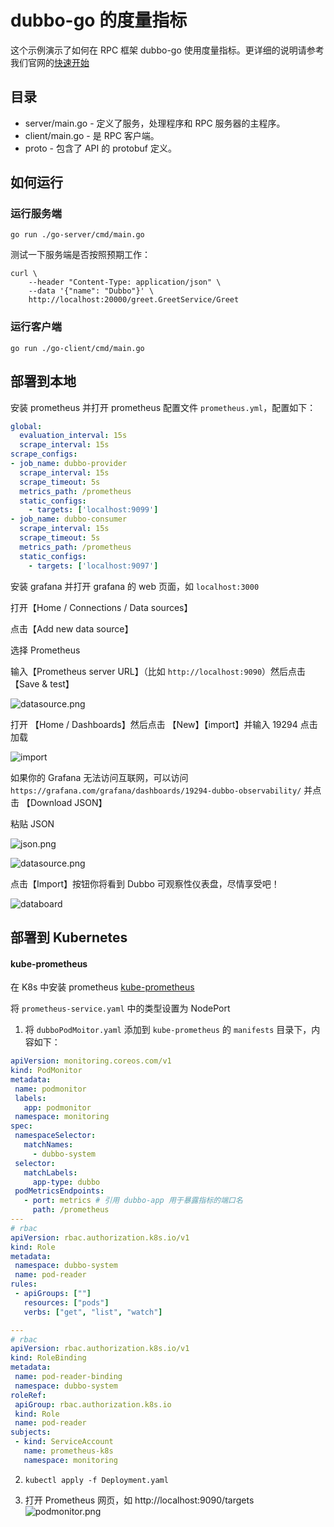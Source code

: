 # dubbo-go 的度量指标

这个示例演示了如何在 RPC 框架 dubbo-go 使用度量指标。更详细的说明请参考我们官网的[快速开始](https://cn.dubbo.apache.org/zh-cn/overview/mannual/golang-sdk/quickstart/)

## 目录

- server/main.go - 定义了服务，处理程序和 RPC 服务器的主程序。
- client/main.go - 是 RPC 客户端。
- proto - 包含了 API 的 protobuf 定义。

## 如何运行

### 运行服务端
```shell
go run ./go-server/cmd/main.go
```

测试一下服务端是否按照预期工作：
```shell
curl \
    --header "Content-Type: application/json" \
    --data '{"name": "Dubbo"}' \
    http://localhost:20000/greet.GreetService/Greet
```

### 运行客户端
```shell
go run ./go-client/cmd/main.go
```

## 部署到本地
安装 prometheus 并打开 prometheus 配置文件 `prometheus.yml`，配置如下：

```yaml
global:
  evaluation_interval: 15s
  scrape_interval: 15s
scrape_configs:
- job_name: dubbo-provider
  scrape_interval: 15s
  scrape_timeout: 5s
  metrics_path: /prometheus
  static_configs:
    - targets: ['localhost:9099']
- job_name: dubbo-consumer
  scrape_interval: 15s
  scrape_timeout: 5s
  metrics_path: /prometheus
  static_configs:
    - targets: ['localhost:9097']
```

安装 grafana 并打开 grafana 的 web 页面，如 `localhost:3000`

打开【Home / Connections / Data sources】

点击【Add new data source】

选择 Prometheus

输入【Prometheus server URL】（比如 `http://localhost:9090`）然后点击【Save & test】

![datasource.png](./assert/datasource.png)

打开 【Home / Dashboards】然后点击 【New】【import】并输入 19294 点击加载

![import](./assert/import.png)

如果你的 Grafana 无法访问互联网，可以访问 `https://grafana.com/grafana/dashboards/19294-dubbo-observability/` 并点击 【Download JSON】

粘贴 JSON

![json.png](./assert/import-json.png)

![datasource.png](./assert/import-datasource.png)

点击【Import】按钮你将看到 Dubbo 可观察性仪表盘，尽情享受吧！

![databoard](./assert/dashboard.png)

## 部署到 Kubernetes

#### kube-prometheus

在 K8s 中安装 prometheus [kube-prometheus](https://github.com/prometheus-operator/kube-prometheus)

将 `prometheus-service.yaml` 中的类型设置为 NodePort

1. 将 `dubboPodMoitor.yaml` 添加到 `kube-prometheus` 的 `manifests` 目录下，内容如下：
 ```yaml
apiVersion: monitoring.coreos.com/v1
kind: PodMonitor
metadata:
  name: podmonitor
  labels:
    app: podmonitor
  namespace: monitoring
spec:
  namespaceSelector:
    matchNames:
      - dubbo-system
  selector:
    matchLabels:
      app-type: dubbo
  podMetricsEndpoints:
    - port: metrics # 引用 dubbo-app 用于暴露指标的端口名
      path: /prometheus
---
# rbac
apiVersion: rbac.authorization.k8s.io/v1
kind: Role
metadata:
  namespace: dubbo-system
  name: pod-reader
rules:
  - apiGroups: [""]
    resources: ["pods"]
    verbs: ["get", "list", "watch"]

---
# rbac
apiVersion: rbac.authorization.k8s.io/v1
kind: RoleBinding
metadata:
  name: pod-reader-binding
  namespace: dubbo-system
roleRef:
  apiGroup: rbac.authorization.k8s.io
  kind: Role
  name: pod-reader
subjects:
  - kind: ServiceAccount
    name: prometheus-k8s
    namespace: monitoring
```

2. `kubectl apply -f Deployment.yaml`

3. 打开 Prometheus 网页，如 http://localhost:9090/targets
   ![podmonitor.png](./assert/podmonitor.png)

